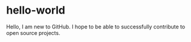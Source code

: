 # hello-world
Hello, 
I am new to GitHub. I hope to be able to successfully contribute to open source projects.
